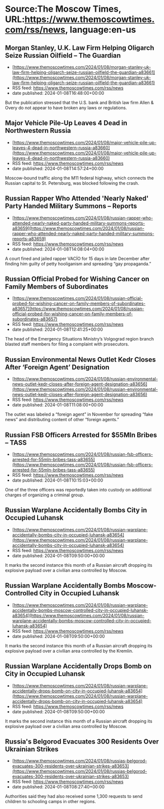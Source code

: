 # Source:The Moscow Times, URL:https://www.themoscowtimes.com/rss/news, language:en-us

## Morgan Stanley, U.K. Law Firm Helping Oligarch Seize Russian Oilfield – The Guardian
 - [https://www.themoscowtimes.com/2024/01/08/morgan-stanley-uk-law-firm-helping-oligarch-seize-russian-oilfield-the-guardian-a83661](https://www.themoscowtimes.com/2024/01/08/morgan-stanley-uk-law-firm-helping-oligarch-seize-russian-oilfield-the-guardian-a83661)
 - RSS feed: https://www.themoscowtimes.com/rss/news
 - date published: 2024-01-08T16:48:00+00:00

But the publication stressed that the U.S. bank and British law firm Allen & Overy do not appear to have broken any laws or regulations.

## Major Vehicle Pile-Up Leaves 4 Dead in Northwestern Russia
 - [https://www.themoscowtimes.com/2024/01/08/major-vehicle-pile-up-leaves-4-dead-in-northwestern-russia-a83660](https://www.themoscowtimes.com/2024/01/08/major-vehicle-pile-up-leaves-4-dead-in-northwestern-russia-a83660)
 - RSS feed: https://www.themoscowtimes.com/rss/news
 - date published: 2024-01-08T14:57:24+00:00

Moscow-bound traffic along the M11 federal highway, which connects the Russian capital to St. Petersburg, was blocked following the crash.

## Russian Rapper Who Attended 'Nearly Naked' Party Handed Military Summons – Reports
 - [https://www.themoscowtimes.com/2024/01/08/russian-rapper-who-attended-nearly-naked-party-handed-military-summons-reports-a83659](https://www.themoscowtimes.com/2024/01/08/russian-rapper-who-attended-nearly-naked-party-handed-military-summons-reports-a83659)
 - RSS feed: https://www.themoscowtimes.com/rss/news
 - date published: 2024-01-08T14:08:04+00:00

A court fined and jailed rapper VACÍO for 15 days in late December after finding him guilty of petty hooliganism and spreading “gay propaganda.”

## Russian Official Probed for Wishing Cancer on Family Members of Subordinates
 - [https://www.themoscowtimes.com/2024/01/08/russian-official-probed-for-wishing-cancer-on-family-members-of-subordinates-a83657](https://www.themoscowtimes.com/2024/01/08/russian-official-probed-for-wishing-cancer-on-family-members-of-subordinates-a83657)
 - RSS feed: https://www.themoscowtimes.com/rss/news
 - date published: 2024-01-08T12:41:25+00:00

The head of the Emergency Situations Ministry’s Volgograd region branch blasted staff members for filing a complaint with prosecutors.

## Russian Environmental News Outlet Kedr Closes After ‘Foreign Agent’ Designation
 - [https://www.themoscowtimes.com/2024/01/08/russian-environmental-news-outlet-kedr-closes-after-foreign-agent-designation-a83656](https://www.themoscowtimes.com/2024/01/08/russian-environmental-news-outlet-kedr-closes-after-foreign-agent-designation-a83656)
 - RSS feed: https://www.themoscowtimes.com/rss/news
 - date published: 2024-01-08T11:08:00+00:00

The outlet was labeled a “foreign agent” in November for spreading “fake news” and distributing content of other “foreign agents.”

## Russian FSB Officers Arrested for $55Mln Bribes – TASS
 - [https://www.themoscowtimes.com/2024/01/08/russian-fsb-officers-arrested-for-55mln-bribes-tass-a83655](https://www.themoscowtimes.com/2024/01/08/russian-fsb-officers-arrested-for-55mln-bribes-tass-a83655)
 - RSS feed: https://www.themoscowtimes.com/rss/news
 - date published: 2024-01-08T10:15:03+00:00

One of the three officers was reportedly taken into custody on additional charges of organizing a criminal group.

## Russian Warplane Accidentally Bombs City in Occupied Luhansk
 - [https://www.themoscowtimes.com/2024/01/08/russian-warplane-accidentally-bombs-city-in-occupied-luhansk-a83654](https://www.themoscowtimes.com/2024/01/08/russian-warplane-accidentally-bombs-city-in-occupied-luhansk-a83654)
 - RSS feed: https://www.themoscowtimes.com/rss/news
 - date published: 2024-01-08T09:50:00+00:00

It marks the second instance this month of a Russian aircraft dropping its explosive payload over a civilian area controlled by Moscow.

## Russian Warplane Accidentally Bombs Moscow-Controlled City in Occupied Luhansk
 - [https://www.themoscowtimes.com/2024/01/08/russian-warplane-accidentally-bombs-moscow-controlled-city-in-occupied-luhansk-a83654](https://www.themoscowtimes.com/2024/01/08/russian-warplane-accidentally-bombs-moscow-controlled-city-in-occupied-luhansk-a83654)
 - RSS feed: https://www.themoscowtimes.com/rss/news
 - date published: 2024-01-08T09:50:00+00:00

It marks the second instance this month of a Russian aircraft dropping its explosive payload over a civilian area controlled by the Kremlin.

## Russian Warplane Accidentally Drops Bomb on City in Occupied Luhansk
 - [https://www.themoscowtimes.com/2024/01/08/russian-warplane-accidentally-drops-bomb-on-city-in-occupied-luhansk-a83654](https://www.themoscowtimes.com/2024/01/08/russian-warplane-accidentally-drops-bomb-on-city-in-occupied-luhansk-a83654)
 - RSS feed: https://www.themoscowtimes.com/rss/news
 - date published: 2024-01-08T09:50:00+00:00

It marks the second instance this month of a Russian aircraft dropping its explosive payload over a civilian area controlled by Moscow.

## Russia's Belgorod Evacuates 300 Residents Over Ukrainian Strikes
 - [https://www.themoscowtimes.com/2024/01/08/russias-belgorod-evacuates-300-residents-over-ukrainian-strikes-a83653](https://www.themoscowtimes.com/2024/01/08/russias-belgorod-evacuates-300-residents-over-ukrainian-strikes-a83653)
 - RSS feed: https://www.themoscowtimes.com/rss/news
 - date published: 2024-01-08T08:27:40+00:00

Authorities said they had also received some 1,300 requests to send children to schooling camps in other regions.

